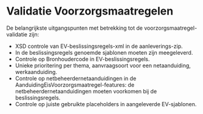# Validatie Voorzorgsmaatregelen

De belangrijkste uitgangspunten met betrekking tot de voorzorgsmaatregel-validatie zijn:

- XSD controle van EV-beslissingsregels-xml in de aanleverings-zip.
- In de beslissingsregels genoemde sjablonen moeten zijn meegeleverd.
- Controle op Bronhoudercode in EV-beslissingsregels.
- Unieke prioritering per thema, aanvraagsoort voor een netaanduiding, werkaanduiding.
- Controle op netbeheerdernetaanduidingen in de AanduidingEisVoorzorgsmaatregel-features: de netbeheerdernetaanduidingen moeten voorkomen bij de beslissingsregels.
- Controle op juiste gebruikte placeholders in aangeleverde EV-sjablonen.

